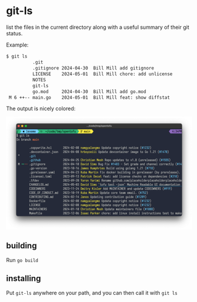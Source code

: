 # git-ls

list the files in the current directory along with a useful summary of their git status.

Example:

```
$ git ls
          .git
          .gitignore 2024-04-30  Bill Mill add gitignore
          LICENSE    2024-05-01  Bill Mill chore: add unlicense
          NOTES
          git-ls
          go.mod     2024-04-30  Bill Mill add go.mod
 M 6 ++-- main.go    2024-05-01  Bill Mill feat: show diffstat
```

The output is nicely colored:

![](static/gitls.png)

## building

Run `go build`

## installing

Put `git-ls` anywhere on your path, and you can then call it with `git ls`
